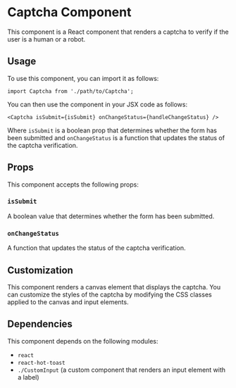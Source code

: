 Captcha Component
=================

This component is a React component that renders a captcha to verify if the user is a human or a robot.

Usage
-----

To use this component, you can import it as follows:



`import Captcha from './path/to/Captcha';`

You can then use the component in your JSX code as follows:


`<Captcha isSubmit={isSubmit} onChangeStatus={handleChangeStatus} />`

Where `isSubmit` is a boolean prop that determines whether the form has been submitted and `onChangeStatus` is a function that updates the status of the captcha verification.

Props
-----

This component accepts the following props:

### `isSubmit`

A boolean value that determines whether the form has been submitted.

### `onChangeStatus`

A function that updates the status of the captcha verification.

Customization
-------------

This component renders a canvas element that displays the captcha. You can customize the styles of the captcha by modifying the CSS classes applied to the canvas and input elements.

Dependencies
------------

This component depends on the following modules:

-   `react`
-   `react-hot-toast`
-   `./CustomInput` (a custom component that renders an input element with a label)
